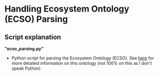 # Handling Ecosystem Ontology (ECSO) Parsing

## Script explanation

**"ecso_parsing.py"**

- Python script for parsing the Ecosystem Ontology (ECSO). See [here](https://bioportal.bioontology.org/ontologies/ECSO) for more detailed information on this ontology (not 100% on this as I don't speak Python)
